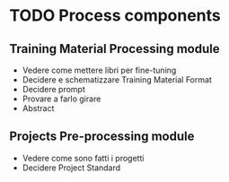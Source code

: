 # TODO Process components

## Training Material Processing module

- Vedere come mettere libri per fine-tuning
- Decidere e schematizzare Training Material Format
- Decidere prompt
- Provare a farlo girare
- Abstract

## Projects Pre-processing module

- Vedere come sono fatti i progetti
- Decidere Project Standard

